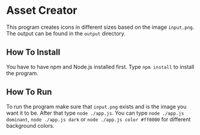 # Asset Creator
This program creates icons in different sizes based on the image `input.png`.
The output can be found in the `output` directory.

## How To Install
You have to have npm and Node.js installed first.
Type `npm install` to install the program.

## How To Run
To run the program make sure that `input.png` exists and is the image you want it to be.
After that type `node ./app.js`.
You can type `node ./app.js dominant`, `node ./app.js dark` or `node ./app.js color #ff0000` for different background colors.
